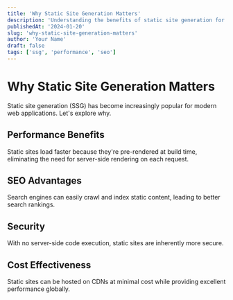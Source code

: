 ```yaml
---
title: 'Why Static Site Generation Matters'
description: 'Understanding the benefits of static site generation for modern web applications'
publishedAt: '2024-01-20'
slug: 'why-static-site-generation-matters'
author: 'Your Name'
draft: false
tags: ['ssg', 'performance', 'seo']
---
```


# Why Static Site Generation Matters

Static site generation (SSG) has become increasingly popular for modern web applications. Let's explore why.

## Performance Benefits

Static sites load faster because they're pre-rendered at build time, eliminating the need for server-side rendering on each request.

## SEO Advantages

Search engines can easily crawl and index static content, leading to better search rankings.

## Security

With no server-side code execution, static sites are inherently more secure.

## Cost Effectiveness

Static sites can be hosted on CDNs at minimal cost while providing excellent performance globally.
